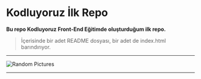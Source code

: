 # Kodluyoruz İlk Repo

**Bu repo Kodluyoruz Front-End Eğitimde oluşturduğum ilk repo.**

> İçerisinde bir adet README dosyası, bir adet de index.html barındırıyor.

---

![Random Pictures](https://picsum.photos/200/300)

---
